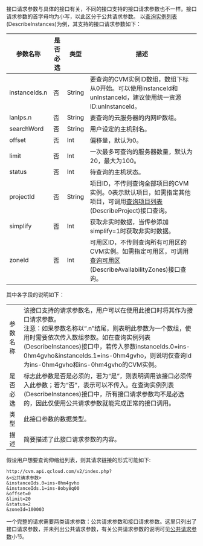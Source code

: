 接口请求参数与具体的接口有关，不同的接口支持的接口请求参数也不一样。接口请求参数的首字母均为小写，以此区分于公共请求参数。
以<a href="/doc/api/229/831" title="查询实例列表">查询实例列表</a>(DescribeInstances)为例，其支持的接口请求参数如下：

| 参数名称 | 是否必选  | 类型 | 描述 | 
|---------|---------|---------|---------|
| instanceIds.n  | 否 | String | 要查询的CVM实例ID数组，数组下标从0开始。可以使用instanceId和unInstanceId，建议使用统一资源ID:unInstanceId。|
| lanIps.n | 否 | String | 要查询的云服务器的内网IP数组。 | 
| searchWord | 否 | String | 用户设定的主机别名。|
| offset | 否 | Int | 偏移量，默认为0。 | 
| limit | 否 | Int | 一次最多可查询的服务器数量，默认为20，最大为100。|
| status | 否 | Int | 待查询的主机状态。|
| projectId | 否 | String | 项目ID，不传则查询全部项目的CVM实例。0表示默认项目，如需指定其他项目，可调用<a href="/document/product/378/4400" title="查询项目列表">查询项目列表</a>(DescribeProject)接口查询。|
| simplify | 否 | Int | 获取非实时数据，当传参添加simplify=1时获取非实时数据。|
| zoneId | 否 | Int | 可用区ID，不传则查询所有可用区的CVM实例。如需指定可用区，可调用<a href="/doc/api/229/1286" title="查询可用区">查询可用区</a>(DescribeAvailabilityZones)接口查询。|

其中各字段的说明如下：
<table class="t">
<tbody>
<td> 参数名称
</td><td> 该接口支持的请求参数名，用户可以在使用此接口时将其作为接口请求参数。<br>
注意：如果参数名称以“.n”结尾，则表明此参数为一个数组，使用时需要依次传入数组参数。如在查询实例列表(DescribeInstances)接口中，若传入参数instanceIds.0=ins-0hm4gvho&instanceIds.1=ins-0hm4gvho，则说明仅查询Id为ins-0hm4gvho和ins-0hm4gvho的CVM实例。
</td></tr>
<tr>
<td> 是否必选
</td><td> 标志此参数是否是必须的，若为“是”，则表明调用该接口必须传入此参数；若为“否”，表示可以不传入。在查询实例列表(DescribeInstances)接口中，所有接口请求参数均不是必选的，因此仅使用公共请求参数就能完成正常的接口调用。
</td></tr>
<tr>
<td> 类型
</td><td> 此接口参数的数据类型。
</td></tr>
<tr>
<td> 描述
</td><td> 简要描述了此接口请求参数的内容。
</td></tr>
</tbody></table>

假设用户想要查询伸缩组列表，则其请求链接的形式可能如下:

```
http://cvm.api.qcloud.com/v2/index.php?
&<公共请求参数>
&instanceIds.0=ins-0hm4gvho
&instanceIds.1=ins-8oby8q00
&offset=0
&limit=20
&status=2
&zoneId=100003
```

一个完整的请求需要两类请求参数：公共请求参数和接口请求参数。这里只列出了接口请求参数，并未列出公共请求参数，有关公共请求参数的说明可见<a href="/doc/api/261/4567" title="公共请求参数">公共请求参数</a>小节。